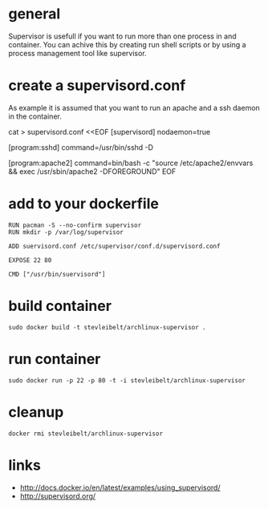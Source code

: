 # general

Supervisor is usefull if you want to run more than one process in and container.
You can achive this by creating run shell scripts or by using a process management tool like supervisor.

# create a supervisord.conf

As example it is assumed that you want to run an apache and a ssh daemon in the container.


cat > supervisord.conf <<EOF
[supervisord]
nodaemon=true

[program:sshd]
command=/usr/bin/sshd -D

[program:apache2]
command=bin/bash -c "source /etc/apache2/envvars && exec /usr/sbin/apache2 -DFOREGROUND"
EOF

# add to your dockerfile

    RUN pacman -S --no-confirm supervisor
    RUN mkdir -p /var/log/supervisor

    ADD suervisord.conf /etc/supervisor/conf.d/supervisord.conf

    EXPOSE 22 80

    CMD ["/usr/bin/suervisord"]

# build container

    sudo docker build -t stevleibelt/archlinux-supervisor .

# run container

    sudo docker run -p 22 -p 80 -t -i stevleibelt/archlinux-supervisor

# cleanup

    docker rmi stevleibelt/archlinux-supervisor

# links

* http://docs.docker.io/en/latest/examples/using_supervisord/
* http://supervisord.org/
